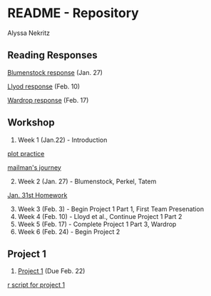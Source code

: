 # README - Repository
Alyssa Nekritz



## Reading Responses
[Blumenstock response](https://alyssanekk.github.io/index/blumenstock) (Jan. 27)

[Llyod response](https://alyssanekk.github.io/index/lloyd) (Feb. 10)

[Wardrop response](https://alyssanekk.github.io/index/wardrop) (Feb. 17)

## Workshop

1. Week 1 (Jan.22) - Introduction

[plot practice](https://github.com/alyssanekk/index/plot2)

[mailman's journey](https://github.com/alyssanekk/index/mailman's%20journey)

2. Week 2 (Jan. 27) - Blumenstock, Perkel, Tatem

[Jan. 31st Homework](https://github.com/alyssanekk/index/homework%20jan31)

3. Week 3 (Feb. 3) - Begin Project 1 Part 1, First Team Presenation
4. Week 4 (Feb. 10) - Lloyd et al., Continue Project 1 Part 2
5. Week 5 (Feb. 17) - Complete Project 1 Part 3, Wardrop
6. Week 6 (Feb. 24) - Begin Project 2


## Project 1

1. [Project 1](https://alyssanekk.github.io/index/project1) (Due Feb. 22)

[r script for project 1](project1.R)

